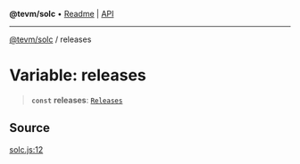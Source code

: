 **@tevm/solc** • [Readme](../README.md) \| [API](../globals.md)

***

[@tevm/solc](../README.md) / releases

# Variable: releases

> **`const`** **releases**: [`Releases`](../type-aliases/Releases.md)

## Source

[solc.js:12](https://github.com/evmts/tevm-monorepo/blob/main/bundler-packages/solc/src/solc.js#L12)
